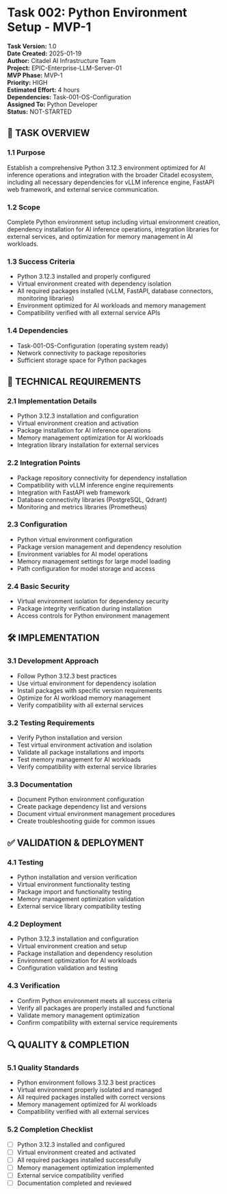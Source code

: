 # Task 002: Python Environment Setup - MVP-1

**Task Version:** 1.0  
**Date Created:** 2025-01-19  
**Author:** Citadel AI Infrastructure Team  
**Project:** EPIC-Enterprise-LLM-Server-01  
**MVP Phase:** MVP-1  
**Priority:** HIGH  
**Estimated Effort:** 4 hours  
**Dependencies:** Task-001-OS-Configuration  
**Assigned To:** Python Developer  
**Status:** NOT-STARTED  

## 📝 **TASK OVERVIEW**

### **1.1 Purpose**
Establish a comprehensive Python 3.12.3 environment optimized for AI inference operations and integration with the broader Citadel ecosystem, including all necessary dependencies for vLLM inference engine, FastAPI web framework, and external service communication.

### **1.2 Scope**
Complete Python environment setup including virtual environment creation, dependency installation for AI inference operations, integration libraries for external services, and optimization for memory management in AI workloads.

### **1.3 Success Criteria**
- Python 3.12.3 installed and properly configured
- Virtual environment created with dependency isolation
- All required packages installed (vLLM, FastAPI, database connectors, monitoring libraries)
- Environment optimized for AI workloads and memory management
- Compatibility verified with all external service APIs

### **1.4 Dependencies**
- Task-001-OS-Configuration (operating system ready)
- Network connectivity to package repositories
- Sufficient storage space for Python packages

## 🔧 **TECHNICAL REQUIREMENTS**

### **2.1 Implementation Details**
- Python 3.12.3 installation and configuration
- Virtual environment creation and activation
- Package installation for AI inference operations
- Memory management optimization for AI workloads
- Integration library installation for external services

### **2.2 Integration Points**
- Package repository connectivity for dependency installation
- Compatibility with vLLM inference engine requirements
- Integration with FastAPI web framework
- Database connectivity libraries (PostgreSQL, Qdrant)
- Monitoring and metrics libraries (Prometheus)

### **2.3 Configuration**
- Python virtual environment configuration
- Package version management and dependency resolution
- Environment variables for AI model operations
- Memory management settings for large model loading
- Path configuration for model storage and access

### **2.4 Basic Security**
- Virtual environment isolation for dependency security
- Package integrity verification during installation
- Access controls for Python environment management

## 🛠️ **IMPLEMENTATION**

### **3.1 Development Approach**
- Follow Python 3.12.3 best practices
- Use virtual environment for dependency isolation
- Install packages with specific version requirements
- Optimize for AI workload memory management
- Verify compatibility with all external services

### **3.2 Testing Requirements**
- Verify Python installation and version
- Test virtual environment activation and isolation
- Validate all package installations and imports
- Test memory management for AI workloads
- Verify compatibility with external service libraries

### **3.3 Documentation**
- Document Python environment configuration
- Create package dependency list and versions
- Document virtual environment management procedures
- Create troubleshooting guide for common issues

## ✅ **VALIDATION & DEPLOYMENT**

### **4.1 Testing**
- Python installation and version verification
- Virtual environment functionality testing
- Package import and functionality testing
- Memory management optimization validation
- External service library compatibility testing

### **4.2 Deployment**
- Python 3.12.3 installation and configuration
- Virtual environment creation and setup
- Package installation and dependency resolution
- Environment optimization for AI workloads
- Configuration validation and testing

### **4.3 Verification**
- Confirm Python environment meets all success criteria
- Verify all packages are properly installed and functional
- Validate memory management optimization
- Confirm compatibility with external service requirements

## 🔍 **QUALITY & COMPLETION**

### **5.1 Quality Standards**
- Python environment follows 3.12.3 best practices
- Virtual environment properly isolated and managed
- All required packages installed with correct versions
- Memory management optimized for AI workloads
- Compatibility verified with all external services

### **5.2 Completion Checklist**
- [ ] Python 3.12.3 installed and configured
- [ ] Virtual environment created and activated
- [ ] All required packages installed successfully
- [ ] Memory management optimization implemented
- [ ] External service compatibility verified
- [ ] Documentation completed and reviewed 